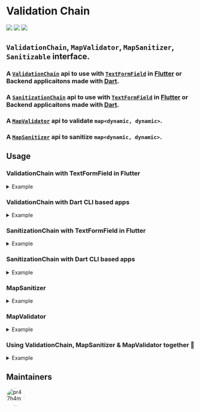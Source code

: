 # Validation Chain
![](https://img.shields.io/pub/v/validation_chain.svg)
![](https://img.shields.io/github/stars/pr47h4m/validation_chain.svg?style=flat&logo=github&colorB=deeppink&label=stars)
![](https://img.shields.io/badge/license-MIT-purple.svg)


## `ValidationChain`, `MapValidator`, `MapSanitizer`, `Sanitizable` interface.

### A [`ValidationChain`](#validationchain-with-textformfield-in-flutter) api to use with [`TextFormField`](https://api.flutter.dev/flutter/material/TextFormField-class.html) in [Flutter](https://flutter.dev) or Backend applicaitons made with [Dart](https://dart.dev).

### A [`SanitizationChain`](#sanitizationchain-with-textformfield-in-flutter) api to use with [`TextFormField`](https://api.flutter.dev/flutter/material/TextFormField-class.html) in [Flutter](https://flutter.dev) or Backend applicaitons made with [Dart](https://dart.dev).

### A [`MapValidator`](#mapvalidator) api to validate `map<dynamic, dynamic>`.

### A [`MapSanitizer`](#mapsanitizer) api to sanitize `map<dynamic, dynamic>`.

## Usage

### ValidationChain with TextFormField in Flutter

<details>
<summary>
Example
</summary>

```dart
import 'package:flutter/material.dart';
import 'package:validation_chain/validation_chain.dart';

void main() {
  runApp(App());
}

class App extends StatelessWidget {
  App({super.key});

  final _formKey = GlobalKey<FormState>();

  @override
  Widget build(BuildContext context) {
    return MaterialApp(
      home: Scaffold(
        appBar: AppBar(
          title: const Text('Validation Chain Example'),
        ),
        body: Column(
          mainAxisAlignment: MainAxisAlignment.center,
          children: [
            Form(
              key: _formKey,
              child: TextFormField(
                decoration: const InputDecoration(labelText: 'Name'),
                validator: ValidationChain(
                  [compulsory, tooShort, tooLong],
                ).validate,
              ),
            ),
            const SizedBox(height: 32),
            ElevatedButton(
              child: const Text('Validate'),
              onPressed: () {
                _formKey.currentState!.validate();
              },
            ),
          ],
        ),
      ),
    );
  }

  /* -----Utility functions----- */

  String? compulsory(String? value) {
    return (value?.isEmpty ?? true) ? 'Required' : null;
  }

  String? tooShort(String? value) {
    return value != null && value.length < 5 ? 'Too Short' : null;
  }

  String? tooLong(String? value) {
    return value != null && value.length > 10 ? 'Too Long' : null;
  }
}
```

</details>

### ValidationChain with Dart CLI based apps

<details>
<summary>
Example
</summary>

```dart
import 'package:validation_chain/validation_chain.dart';

void main() {
  const validationChain = ValidationChain(
    [compulsory, tooShort, tooLong],
  );

  validationChain.validate('');            // 'Required'
  validationChain.validate('Hey');         // 'Too Short'
  validationChain.validate('Hello');       // null
  validationChain.validate('Hello World'); // 'Too Long'
}

/* -----Utility functions----- */

String? compulsory(String? value) {
  return (value?.isEmpty ?? true) ? 'Required' : null;
}

String? tooShort(String? value) {
  return value != null && value.length < 5 ? 'Too Short' : null;
}

String? tooLong(String? value) {
  return value != null && value.length > 10 ? 'Too Long' : null;
}
```

</details>

### SanitizationChain with TextFormField in Flutter

<details>
<summary>
Example
</summary>

```dart
import 'package:flutter/material.dart';
import 'package:validation_chain/validation_chain.dart';

void main() {
  runApp(App());
}

class App extends StatelessWidget {
  App({super.key});

  final _formKey = GlobalKey<FormState>();
  final _email = TextEditingController(text: '    YourEmail@Example.com    ');

  @override
  Widget build(BuildContext context) {
    return MaterialApp(
      home: Scaffold(
        appBar: AppBar(
          title: const Text('Sanitization Chain Example'),
        ),
        body: Column(
          mainAxisAlignment: MainAxisAlignment.center,
          children: [
            Form(
              key: _formKey,
              child: TextFormField(
                controller: _email,
                decoration: const InputDecoration(labelText: 'Email'),
                onSaved: (value) {
                  _email.text = SanitizerChain(
                        [trim, lowerCase],
                      ).sanitize(value) ??
                      '';
                },
              ),
            ),
            const SizedBox(height: 32),
            ElevatedButton(
              child: const Text('Sanitize'),
              onPressed: () {
                _formKey.currentState!.save();
              },
            ),
          ],
        ),
      ),
    );
  }

  /* -----Utility functions----- */

  String? trim(String? value) {
    return value?.trim();
  }

  String? lowerCase(String? value) {
    return value?.toLowerCase();
  }
}
```

</details>

### SanitizationChain with Dart CLI based apps

<details>
<summary>
Example
</summary>

```dart
import 'package:validation_chain/validation_chain.dart';

void main() {
  const sanitizationChain = SanitizationChain([
    trim,
    lowerCase,
  ]);

  sanitizationChain.sanitize('   YourName@Example.com   '); // 'yourname@example.com'
}

/* -----Utility functions----- */

String? trim(String? value) {
  return value?.trim();
}

String? lowerCase(String? value) {
  return value?.toLowerCase();
}
```

</details>

### MapSanitizer

<details>
<summary>
Example
</summary>

```dart
import 'package:validation_chain/validation_chain.dart';

void main() {
  final payload = <String, dynamic>{
    'email': '   YourName@Example.com   ',
    'password': ' 123456 ',
  };

  final mapSanitizers = <dynamic, List<Sanitizer>>{
    'email': [trim, lowerCase],
    'password': [trim],
  };

  MapSanitizer(mapSanitizers).sanitize(
    payload,
  ); // {'email': 'yourname@example.com', 'password': '123456'}
}

/* -----Utility functions----- */

String? trim(String? value) {
  return value?.trim();
}

String? lowerCase(String? value) {
  return value?.toLowerCase();
}
```

</details>

### MapValidator

<details>
<summary>
Example
</summary>

```dart
import 'package:validation_chain/validation_chain.dart';

void main() {
  final payload = <String, dynamic>{
    'email': null,
    'password': '1234',
  };

  final mapValidators = <dynamic, List<Validator>>{
    'email': [compulsory],
    'password': [compulsory, tooShort],
  };

  MapValidator(mapValidators).validate(payload);    // Required
  MapValidator(mapValidators).rawValidate(payload); // [{'field': 'email', 'errors': ['Required']}, {'field': 'password', 'errors': ['Too Short']}]
}

/* -----Utility functions----- */

String? compulsory(String? value) {
  return (value?.isEmpty ?? true) ? 'Required' : null;
}

String? tooShort(String? value) {
  return value != null && value.length < 5 ? 'Too Short' : null;
}

String? tooLong(String? value) {
  return value != null && value.length > 10 ? 'Too Long' : null;
}
```

</details>

### Using ValidationChain, MapSanitizer & MapValidator together 🚀

<details>
<summary>
Example
</summary>

```dart
import 'package:validation_chain/validation_chain.dart';

void main() {
  // example of using ValidationChain
  const validationChain = ValidationChain([
    compulsory,
    tooShort,
    tooLong,
  ]);

  validationChain.validate('');            // 'Required'
  validationChain.validate('Hey');         // 'Too Short'
  validationChain.validate('Hello');       // null
  validationChain.validate('Hello World'); // 'Too Long'

  // example of using MapSanitizer & MapValidator & ValidationChain
  final payload = <String, dynamic>{
    'email': '   YourName@Example.com   ',
    'password': ' 123456 ',
  };

  final mapSanitizers = <dynamic, List<Sanitizer>>{
    'email': [trim, lowerCase],
    'password': [trim],
  };

  MapSanitizer(mapSanitizers).sanitize(
    payload,
  ); // {'email': 'yourname@example.com', 'password': '123456'}

  final mapValidators = <dynamic, List<Validator>>{
    'email': [compulsory],
    'password': [validationChain.validate], // you can also pass pre created ValidationChain like this, Note: ValidationChain.validate returns the first error in the chain and does not test next validators in the chain
  };

  MapValidator(mapValidators).validate(payload); // null
  payload['email'] = null;                       // intentionally making email null
  MapValidator(mapValidators).validate(payload); // Required
  payload['password'] = '1234';
  MapValidator(mapValidators).rawValidate(payload)?.map((e) => e.toJson()); // ({'field': 'email','errors': ['Required']}, {'field': 'password', 'errors': ['Too Short']})
}

/* -----Utility functions----- */

String? compulsory(String? value) {
  return (value?.isEmpty ?? true) ? 'Required' : null;
}

String? tooShort(String? value) {
  return value != null && value.length < 5 ? 'Too Short' : null;
}

String? tooLong(String? value) {
  return value != null && value.length > 10 ? 'Too Long' : null;
}

String? trim(String? value) {
  return value?.trim();
}

String? lowerCase(String? value) {
  return value?.toLowerCase();
}
```

</details>

## Maintainers

[<img height="48px" width="48px" src="https://avatars.githubusercontent.com/u/56750378?v=4" alt="pr47h4m" title="Pratham Jaiswal" style="border-radius: 48px"/>](https://github.com/pr47h4m)
